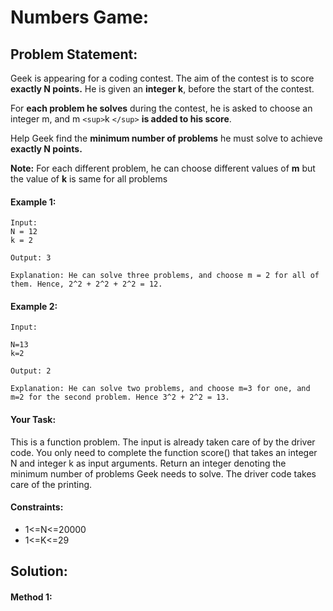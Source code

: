 # Numbers Game:

## Problem Statement:

Geek is appearing for a coding contest. The aim of the contest is to score **exactly N points.** He is given an **integer k**, before the start of the contest.

For **each problem he solves** during the contest, he is asked to choose an integer m, and m `<sup>`k `</sup>` **is added to his score**.

Help Geek find the **minimum number of problems** he must solve to achieve **exactly N points.**

**Note:** For each different problem, he can choose different values of **m** but the value of **k** is same for all problems

#### Example 1:

```
Input: 
N = 12
k = 2

Output: 3

Explanation: He can solve three problems, and choose m = 2 for all of them. Hence, 2^2 + 2^2 + 2^2 = 12. 
```

#### Example 2:

```
Input:

N=13
k=2

Output: 2

Explanation: He can solve two problems, and choose m=3 for one, and m=2 for the second problem. Hence 3^2 + 2^2 = 13.
```

#### Your Task:

This is a function problem. The input is already taken care of by the driver code. You only need to complete the function score() that takes an integer N and integer k as input arguments. Return an integer denoting the minimum number of problems Geek needs to solve. The driver code takes care of the printing.

#### Constraints:

- 1<=N<=20000
- 1<=K<=29

## Solution:

#### Method 1:

```java

```